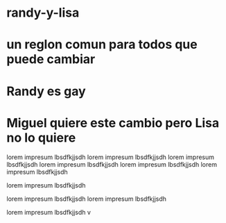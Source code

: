 # randy-y-lisa


# un reglon comun para todos que puede cambiar
# Randy es gay
# Miguel quiere este cambio pero Lisa no lo quiere




lorem impresum lbsdfkjjsdh
lorem impresum lbsdfkjjsdh
lorem impresum lbsdfkjjsdh
lorem impresum lbsdfkjjsdh
lorem impresum lbsdfkjjsdh
lorem impresum lbsdfkjjsdh

lorem impresum lbsdfkjjsdh

lorem impresum lbsdfkjjsdh
lorem impresum lbsdfkjjsdh

lorem impresum lbsdfkjjsdh
v

